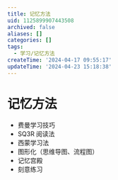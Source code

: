 ```yaml
---
title: 记忆方法
uid: 1125899907443508
archived: false
aliases: []
categories: []
tags:
  - 学习/记忆方法
createTime: '2024-04-17 09:55:17'
updateTime: '2024-04-23 15:18:38'
---
```


# 记忆方法

- 费曼学习技巧
- SQ3R 阅读法
- 西蒙学习法
- 图形化（思维导图、流程图）
- 记忆宫殿
- 刻意练习
